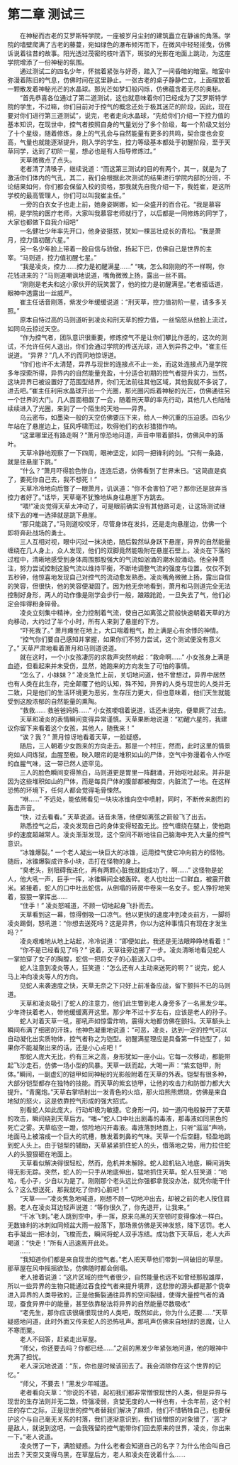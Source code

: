 # 第二章 测试三

&emsp;&emsp;在神秘而古老的艾罗斯特学院，一座被岁月尘封的建筑矗立在静谧的角落。学院的墙壁爬满了古老的藤蔓，宛如绿色的瀑布倾泻而下，在微风中轻轻摇曳，仿佛诉说着往昔的故事。阳光透过茂密的枝叶洒下，斑驳的光影在地面上跳动，为这座学院增添了一份神秘的氛围。  
&emsp;&emsp;通过测试二的四名少年，怀揣着紧张与好奇，踏入了一间昏暗的暗室。暗室中弥漫着陈旧的气息，仿佛时间在这里静止。一张古老的桌子静静伫立，上面摆放着一颗散发着神秘光芒的水晶球。那光芒如梦幻般闪烁，仿佛蕴含着无尽的奥秘。  
&emsp;&emsp;“首先恭喜各位通过了第二道测试，这也就意味着你们已经成为了艾罗斯特学院的学生，不过嘛，你们目前对于控气的概念还处于极其迷茫的阶段，因此，现在要对你们进行第三道测试”，说完，老者走向水晶球，“先给你们介绍一下控力值的基本知识，在现世中，控气者按照自身的气量划分了多个阶级，每一个阶级又划分了十个星级，随着修炼，身上的气孔会与自然能量有更多的共鸣，契合度也会变高，气量也就能逐渐提升，刚入学的学生，控力等级基本都处于初醒阶段，至于天草同学，达到了初阶一星，想必也是有人指导修炼过。”  
&emsp;&emsp;天草微微点了点头。  
&emsp;&emsp;老者清了清嗓子，继续说道：“而这第三测试的目的有两个，其一，就是为了激活你们体内的气孔，其二，我们会根据此次测试的结果进行学院内部的分班，不论结果如何，你们都会保留入校的资格，那我就先自我介绍一下，我姓崔，是这所学校的最高管理人，你们可以叫我崔主任。”  
&emsp;&emsp;一旁的白衣女子也走上前，她身姿婀娜，如一朵盛开的百合花。“我是慕容桐，是学院的医疗老师，大家叫我慕容老师就行了，以后都是一同修炼的同学了，大家也都做下自我介绍吧”  
&emsp;&emsp;一名健壮少年率先开口，他身姿挺拔，犹如一棵茁壮成长的青松。“我是萧月，控力值初醒六星。”  
&emsp;&emsp;另一名少年脸上带着一股自信与骄傲，扬起下巴，仿佛自己是世界的主宰。“马则道，控力值初醒七星。”  
&emsp;&emsp;“我是凌炎，控力……控力是初醒满星……”
“咦，怎么和刚刚的不一样啊，你花钱进来的？”马则道嘲讽地说道，嘴角微微上扬，露出一丝不屑。  
&emsp;&emsp;“刚刚是老夫和这小家伙开的玩笑罢了，他的控力是初醒满星。”老者插话道，眼神中透露出一丝威严。  
&emsp;&emsp;崔主任话音刚落，紫发少年缓缓说道：“刑天草，控力值初阶一星，请多多关照。”  
&emsp;&emsp;原本自恃过高的马则道听到凌炎和刑天草的控力值，一丝恼怒从他脸上流过，如同乌云掠过天空。  
&emsp;&emsp;“作为控气者，团队意识很重要，修炼控气不是让你们攀比作恶的，这次的测试，不允许任何人退出，你们会通过学院的传送光球，进入到异界之中。"崔主任说道。
“异界？”几人不约而同地惊讶道。  
&emsp;&emsp;“你们也许不太清楚，异界与现世的连接点不止一处，而这处连接点乃是学院多年探索所得，异界内的自然能量充盈，十分适合初期的控气者提升实力，当然，这块异界已被设置好了范围型结界，你们无法前往其他区域，其他我就不多说了，进去吧。”崔主任利用水晶球开出一个光圈，那光圈闪烁着神秘的光芒，仿佛通往另一个世界的大门。几人面面相觑了一会，随着刑天草的率先行动，其他几人也陆陆续续进入了光圈，来到了一个陌生的天地——异界。  
&emsp;&emsp;乌云密布，如墨染一般的天空仿佛要压下来，给人一种沉重的压迫感。四名少年站在了悬崖边上，狂风呼啸而过，吹得他们的衣衫猎猎作响。  
&emsp;&emsp;“这里哪里还有路走啊？”萧月惊恐地问道，声音中带着颤抖，仿佛风中的落叶。  
&emsp;&emsp;天草冷静地观察了一下四周，眼神坚定，如同一把锋利的剑。“只有一条路，就是往悬崖下跳。”  
&emsp;&emsp;“什么？”萧月吓得脸色惨白，连连后退，仿佛看到了世界末日。“这简直是疯了，要死你自己去，我不想死！”  
&emsp;&emsp;天草冷冷地向后瞥了一眼萧月，讥讽道：“你不会害怕了吧？那你还是放弃当控力者好了。”话毕，天草毫不犹豫地纵身往悬崖下方跳去。  
&emsp;&emsp;“喂!”凌炎觉得天草太冲动了，可是眼前确实没有其他路可走，让这场测试继续下去的唯一选择就是跳下悬崖。  
&emsp;&emsp;“那只能跳了。”马则道咬咬牙，尽管身体在发抖，还是走向悬崖边，仿佛一个即将奔赴战场的勇士。  
&emsp;&emsp;三人互相对视，眼中闪过一抹决绝，随后毅然纵身跃下悬崖，异界的自然能量缠绕在几人身上，众人发现，他们的双脚竟然能吸附在悬崖石壁上。凌炎在下落的过程中，清晰地感受到身体周围那股强大的气流如汹涌的潮水般涌动。他全神贯注，努力尝试控制这股气流以维持平衡，不断地调整气流的强度与位置。仅仅不到五秒钟，他惊喜地发现自己对控气的流动愈发熟悉。凌炎嘴角微微上扬，露出自信的笑容，但很快，他的笑容便凝固了。因为他无奈地看到，萧月和马则道完全无法控制好身形，两人的动作像是刚学会步行一般，踉踉跄跄，一旦失去了气，他们必定会摔得粉身碎骨。  
&emsp;&emsp;凌炎立刻集中精神，全力控制着气流，使自己如离弦之箭般快速朝着天草的方向移动，大约过了半个小时，所有人来到了悬崖的下方。  
&emsp;&emsp;“吓死我了。” 萧月瘫坐在地上，大口喘着粗气，脸上满是心有余悸的神情。  
&emsp;&emsp;“控气你们要自己感知并掌握，如果你们不努力尝试，这个测试便没有意义了。” 天草严肃地看着萧月和马则道说道。  
&emsp;&emsp;就在这时，一个小女孩凄厉的求救声突然响起：“救命啊……” 小女孩身上满是血迹，但看起来并未受伤，显然，她跑来的方向发生了可怕的事情。  
&emsp;&emsp;“怎么了，小妹妹？” 凌炎急忙上前，关切地问道，他不曾想过，异界中居然也有人类在此生存，完全颠覆了他的认知，殊不知，异界的人类与现世的人类并无二致，只是他们的生活环境更为恶劣，生存压力更大，但也意味着，他们天生就能受到这股浓郁的自然能量的熏陶。  
&emsp;&emsp;“救救…… 救爸爸妈妈……” 小女孩哽咽着说道，话还未说完，便晕厥了过去。  
&emsp;&emsp;天草和凌炎的表情瞬间变得异常谨慎。天草果断地说道：“初醒六星的，我建议你留下来看着这个女孩，其他人，随我来！”   
&emsp;&emsp;“诶？我？” 萧月惊讶地看着天草，一脸疑惑。  
&emsp;&emsp;随后，三人朝着少女跑来的方向走去。那是一个村庄，然而，此时这里的情景宛如人间炼狱，血腥至极。映入眼帘的是堆积如山的尸体，空气中弥漫着令人作呕的血腥气味，这一带已然人迹罕见。  
&emsp;&emsp;三人的脸色瞬间变得煞白，马则道更是胃里一阵翻涌，开始呕吐起来。并非是因为这些堆积如山的尸体，而是每具尸体的腹部都被掏空，内脏流了一地。在这样恐怖的环境下，任何人都会觉得毛骨悚然。  
&emsp;&emsp;“咻……” 不远处，能依稀看见一块块冰锥向空中喷射，同时，不断传来剧烈的轰击声音。  
&emsp;&emsp;“快，过去看看。” 天草说道。话音未落，他便如离弦之箭般飞了出去。  
&emsp;&emsp;熟悉控气之后，凌炎发现自己的身体变得轻盈无比。控气缠绕在腿上，使他跑步的速度超越常人。凌炎渐渐发现，这个空间不断地往自己脑海中充入大量的控气意识。  
&emsp;&emsp;“冰锥爆裂。” 一个老人凝出一块巨大的冰锥，运用控气使它冲向前方的怪物。随后，冰锥爆裂成许多小块，击打在怪物的身上。  
&emsp;&emsp;“臭老头，别阻碍我进化，再有两颗心脏我就能成功了，啊……” 这怪物是蛇人，他大吼一声，巨手一挥，冰锥瞬间全被轰碎。老人也吐出一口鲜血，被震开数米。紧接着，蛇人的口中吐出蛇信，从倒塌的砖房中卷来一名女子。蛇人狰狞地笑着，狠狠一掌挥出……  
&emsp;&emsp;“住手！” 凌炎怒喊道，不顾一切地起身飞扑而去。  
&emsp;&emsp;天草看到这一幕，惊得倒吸一口凉气。他以更快的速度冲到凌炎前方，一脚将凌炎踢倒，怒吼道：“你想去送死吗？这是异界，你以为这种事情只有现在才发生吗？”  
&emsp;&emsp;凌炎艰难地从地上站起，冷冷说道：“即便如此，我还是无法眼睁睁地看着！”  
&emsp;&emsp;“你不是已经看见了吗？” 说着，天草往旁边挪了一步。凌炎清晰地看见蛇人一掌拍穿了女子的胸膛，蛇信一把将女子的心脏送入口中。  
&emsp;&emsp;蛇人注意到凌炎等人，狂笑道：“怎么还有人主动来送死的啊？” 说完，蛇人马上冲向凌炎等人的方向。    
&emsp;&emsp;见蛇人来袭速度之快，天草无奈之下只好上前准备应战，留下颤抖不已的马则道。  
&emsp;&emsp;天草和凌炎吸引了蛇人的注意力，他们此生瞥到老人身旁多了一名黑发少年。少年搀扶着老人，带他缓缓离开这里。那少年不过十岁左右，应该是老人的孙子。  
&emsp;&emsp;蛇人对着天草一吼，那吼声如惊雷炸响，震得大地都仿佛在颤抖。天草额头上瞬间布满了细密的汗珠，他神色凝重地说道：“可恶，凌炎，达到一定的控气可以自动凝化出实质物体，控气者称之为铠型。初醒满星理应是具备第一件铠型了，如果你不能凝聚出来的话，还是小心点吧！”  
&emsp;&emsp;那蛇人庞大无比，约有三米之高，身形犹如一座小山。它每一次移动，都能带起飞沙走石，仿佛一场小型的风暴。天草一跃而起，大喝一声：“紫玄铠甲，附体。”瞬间，一副虚幻的铠甲如同神秘的光影般附着在天草的外表。铠型有很多种，大部分铠型都存在独特的技能。而天草的紫玄铠甲，让他的攻击力和防御力都大大提升。“青魔炮。”天草右掌喷射出一发青色的火焰，那火焰熊熊燃烧，仿佛是来自地狱的怒火，这是依靠控气形成的强大招式。  
&emsp;&emsp;别看蛇人如此庞大，行动却极为敏捷。它身形一闪，如一道闪电般躲开了天草的攻击，瞬间绕到天草后方。“嗤~”蛇人口中吐出剧毒的毒液，那毒液如同黑色的死亡之雾。天草临空一蹬，惊险地闪开毒液。毒液落到地面上，只听“滋滋”声响，地面马上被溶成一个巨大的坑槽，散发着刺鼻的气味。天草一个后空翻，轻盈地跳到蛇人头上。由于铠型的辅助，天草紧紧抓住蛇人的头，借落地之势，用力拉住蛇人的头狠狠砸在地面上。  
&emsp;&emsp;天草看似解决得很轻松，然而，危机并未解除。蛇人趁机钻入地底，瞬间消失得无影无踪。突然，蛇人的一只手从地底伸出，猛地抓住天草。蛇人狂笑道：“哈哈，毛小子，少自以为是了。刚刚那个老头远比你强都拿我没办法，就凭你能干什么？这么想送死，那我就吃了你的心脏吧！”  
&emsp;&emsp;“天草——”凌炎焦急地喊道，刚想不顾一切地冲出去，却被之前的老人按住肩膀。老人在凌炎耳边轻声说道：“等你很久了，你先退开，让我来。”  
&emsp;&emsp;“千冰飞刺。”老人跳到空中，手一挥，原来乌黑的天空顿时变得像冰一样白。无数锋利的冰刺如同倾盆大雨一般落下，那场景仿佛是天神发怒，降下惩罚。老人右手凝出一把冰剑，飞梭而去，瞬间将蛇人双手冻结。成功救下天草后，老人大声喝道：“快走！”所有人迅速离开此处。  
&emsp;&emsp;……  
&emsp;&emsp;“我知道你们都是来自现世的控气者。”老人把天草他们带到一间破旧的草屋。那草屋在风中摇摇欲坠，仿佛随时都会倒塌。  
&emsp;&emsp;老人接着说道：“这片区域的控气者很少，自然能量也远不如曾经那般雄厚，所以一些异界的生物只能通过吞食控气者来提升境界，这悲惨的源头都是那个侥幸进入异界的人类导致的，正是他撕裂通往异界的空间裂缝，使得大量控气者的涌现，蚕食异界中的能量，甚至依靠秘法将异界的自然能量尽数吸收”  
&emsp;&emsp;“老先生，那你应该很痛恨现世的人类吧，既然如此，你为什么还要……”天草疑惑地问道，此时外面又传来蛇人的恐怖吼声。那吼声仿佛来自地狱的恶魔，让人不寒而栗。  
&emsp;&emsp;老人不回答，赶紧走出草屋。  
&emsp;&emsp;“师父，你还要去吗？你都已经……”之前的黑发少年紧张地问道，他的眼神中充满了担忧。  
&emsp;&emsp;老人深沉地说道：“东，你也是时候该回去了。我会消除你在这个世界的记忆。”  
&emsp;&emsp;“师父，不要去！”黑发少年喊道。  
&emsp;&emsp;老者看向天草：“你说的不错，起初我们都非常憎恨现世的人类，但是异界与现世的生存法则并无二致，恃强凌弱，贪婪无度的人一样也有，十余年前，这个村庄的存亡之际，正是现世的控气者替我们解决了麻烦，他们不惜牺牲自己，也要保护这个与自己毫无关系的村落，我们逐渐意识到，我们该憎恨的对象错了，‘恶’才是敌人，就说到这吧，一会我残留的控气能带你们回去原来的世界，凌炎，你出来一下。”老人说道。  
&emsp;&emsp;凌炎愣了一下，满脸疑惑。为什么老者会知道自己的名字？为什么他会叫自己出去？天空又变得乌黑，在草屋后方，老人和凌炎在说着什么……